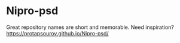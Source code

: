# Nipro-psd
Great repository names are short and memorable. Need inspiration?
 https://protapsourov.github.io/Nipro-psd/
